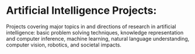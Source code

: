 # Artificial Intelligence Projects:
Projects covering major topics in and directions of research in artificial intelligence: basic problem solving techniques, knowledge representation and computer inference, machine learning, natural language understanding, computer vision, robotics, and societal impacts.
